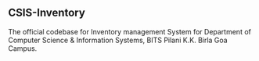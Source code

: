 ## CSIS-Inventory

The official codebase for Inventory management System for Department of Computer Science & Information Systems, BITS Pilani K.K. Birla Goa Campus.